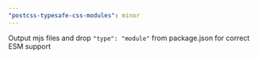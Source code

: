 ```yaml
---
"postcss-typesafe-css-modules": minor
---
```


Output mjs files and drop `"type": "module"` from package.json for correct ESM support
